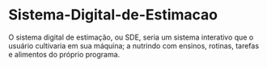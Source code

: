 # Sistema-Digital-de-Estimacao
O sistema digital de estimação, ou SDE, seria um sistema interativo que o usuário cultivaria em sua máquina; a nutrindo com ensinos, rotinas, tarefas e alimentos do próprio programa.
